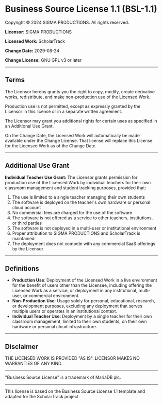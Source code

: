 # Business Source License 1.1 (BSL-1.1)

Copyright © 2024 SIGMA PRODUCTIONS. All rights reserved.

**Licensor:** SIGMA PRODUCTIONS

**Licensed Work:** ScholarTrack

**Change Date:** 2029-08-24

**Change License:** GNU GPL v3 or later

***

## Terms

The Licensor hereby grants you the right to copy, modify, create derivative works, redistribute, and make non-production use of the Licensed Work.

Production use is not permitted, except as expressly granted by the Licensor in this license or in a separate written agreement.

The Licensor may grant you additional rights for certain uses as specified in an Additional Use Grant.

On the Change Date, the Licensed Work will automatically be made available under the Change License. That license will replace this License for the Licensed Work as of the Change Date.

***

## Additional Use Grant

**Individual Teacher Use Grant:** The Licensor grants permission for production use of the Licensed Work by individual teachers for their own classroom management and student tracking purposes, provided that:
1. The use is limited to a single teacher managing their own students
2. The software is deployed on the teacher's own hardware or personal cloud account
3. No commercial fees are charged for the use of the software
4. The software is not offered as a service to other teachers, institutions, or third parties
5. The software is not deployed in a multi-user or institutional environment
6. Proper attribution to SIGMA PRODUCTIONS and ScholarTrack is maintained
7. The deployment does not compete with any commercial SaaS offerings by the Licensor

***

## Definitions

- **Production Use**: Deployment of the Licensed Work in a live environment for the benefit of users other than the Licensee, including offering the Licensed Work as a service, or deployment in any institutional, multi-user, or commercial environment.
- **Non-Production Use**: Usage solely for personal, educational, research, or development purposes, excluding any deployment that serves multiple users or operates in an institutional context.
- **Individual Teacher Use**: Deployment by a single teacher for their own classroom management, limited to their own students, on their own hardware or personal cloud infrastructure.

***

## Disclaimer

THE LICENSED WORK IS PROVIDED "AS IS". LICENSOR MAKES NO WARRANTIES OF ANY KIND.

***

"Business Source License" is a trademark of MariaDB plc.

***

This license is based on the Business Source License 1.1 template and adapted for the ScholarTrack project.

